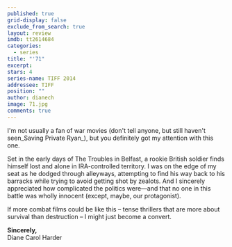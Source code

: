 ```yaml
---
published: true
grid-display: false
exclude_from_search: true
layout: review
imdb: tt2614684
categories: 
  - series
title: "'71"
excerpt: 
stars: 4
series-name: TIFF 2014
addressee: TIFF
position: ""
author: dianech
image: 71.jpg
comments: true
---
```

I'm not usually a fan of war movies (don't tell anyone, but still haven't seen_Saving Private Ryan_), but you definitely got my attention with this one.

Set in the early days of The Troubles in Belfast, a rookie British soldier finds himself lost and alone in IRA-controlled territory. I was on the edge of my seat as he dodged through alleyways, attempting to find his way back to his barracks while trying to avoid getting shot by zealots. And I sincerely appreciated how complicated the politics were—and that no one in this battle was wholly innocent (except, maybe, our protagonist).

If more combat films could be like this – tense thrillers that are more about survival than destruction – I might just become a convert.

**Sincerely,**  
Diane Carol Harder